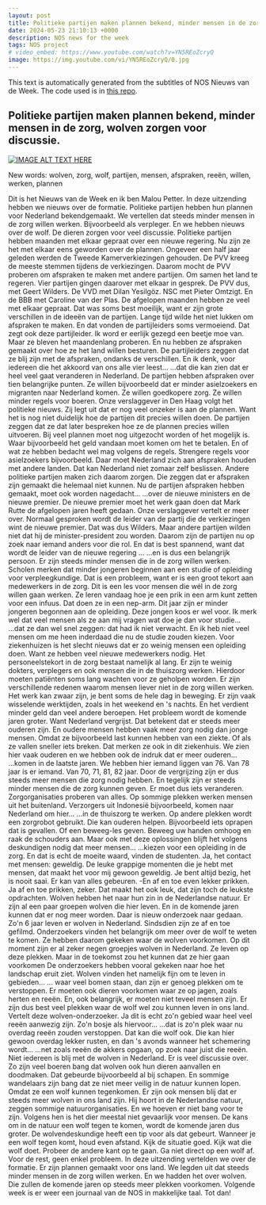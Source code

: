 ```yaml
---
layout: post
title: Politieke partijen maken plannen bekend, minder mensen in de zorg, wolven zorgen voor discussie.
date: 2024-05-23 21:10:13 +0000
description: NOS news for the week
tags: NOS project
# video_embed: https://www.youtube.com/watch?v=YN5REoZcryQ
image: https://img.youtube.com/vi/YN5REoZcryQ/0.jpg
---
```


This text is automatically generated from the subtitles of NOS Nieuws van de Week. The code used is in [this repo](https://github.com/AhmedOmarEissa/LanguagesTube).

## Politieke partijen maken plannen bekend, minder mensen in de zorg, wolven zorgen voor discussie.

[![IMAGE ALT TEXT HERE](https://img.youtube.com/vi/YN5REoZcryQ/0.jpg)](https://www.youtube.com/watch?v=YN5REoZcryQ)


New words: wolven, zorg, wolf, partijen, mensen, afspraken, reeën, willen, werken, plannen

Dit is het Nieuws van de Week en ik ben Malou Petter. In deze uitzending hebben we nieuws over de formatie. Politieke partijen hebben hun plannen voor Nederland bekendgemaakt. We vertellen dat steeds minder mensen in de zorg willen werken. Bijvoorbeeld als verpleger. En we hebben nieuws over de wolf. De dieren zorgen voor veel discussie. Politieke partijen hebben maanden met elkaar gepraat over een nieuwe regering. Nu zijn ze het met elkaar eens geworden over de plannen. Ongeveer een half jaar geleden werden de Tweede Kamerverkiezingen gehouden. De PVV kreeg de meeste stemmen tijdens de verkiezingen. Daarom mocht de PVV proberen om afspraken te maken met andere partijen. Om samen het land te regeren. Vier partijen gingen daarover met elkaar in gesprek. De PVV dus, met Geert Wilders. De VVD met Dilan Yesilgöz. NSC met Pieter Omtzigt. En de BBB met Caroline van der Plas. De afgelopen maanden hebben ze veel met elkaar gepraat. Dat was soms best moeilijk, want er zijn grote verschillen in de ideeën van de partijen. Lange tijd wilde het niet lukken om afspraken te maken. En dat vonden de partijleiders soms vermoeiend. Dat zegt ook deze partijleider. Ik word er eerlijk gezegd een beetje moe van. Maar ze bleven het maandenlang proberen. En nu hebben ze afspraken gemaakt over hoe ze het land willen besturen. De partijleiders zeggen dat ze blij zijn met de afspraken, ondanks de verschillen. En ik denk, voor iedereen die het akkoord van ons alle vier leest... ...dat die kan zien dat er heel veel gaat veranderen in Nederland. De partijen hebben afspraken over tien belangrijke punten. Ze willen bijvoorbeeld dat er minder asielzoekers en migranten naar Nederland komen. Ze willen goedkopere zorg. Ze willen minder regels voor boeren. Onze verslaggever in Den Haag volgt het politieke nieuws. Zij legt uit dat er nog veel onzeker is aan de plannen. Want het is nog niet duidelijk hoe de partijen dit precies willen doen. De partijen zeggen dat ze dat later bespreken hoe ze de plannen precies willen uitvoeren. Bij veel plannen moet nog uitgezocht worden of het mogelijk is. Waar bijvoorbeeld het geld vandaan moet komen om het te betalen. En of wat ze hebben bedacht wel mag volgens de regels. Strengere regels voor asielzoekers bijvoorbeeld. Daar moet Nederland zich aan afspraken houden met andere landen. Dat kan Nederland niet zomaar zelf beslissen. Andere politieke partijen maken zich daarom zorgen. Die zeggen dat er afspraken zijn gemaakt die helemaal niet kunnen. Nu de partijen afspraken hebben gemaakt, moet ook worden nagedacht... ...over de nieuwe ministers en de nieuwe premier. De nieuwe premier moet het werk gaan doen dat Mark Rutte de afgelopen jaren heeft gedaan. Onze verslaggever vertelt er meer over. Normaal gesproken wordt de leider van de partij die de verkiezingen wint de nieuwe premier. Dat was dus Wilders. Maar andere partijen wilden niet dat hij de minister-president zou worden. Daarom zijn de partijen nu op zoek naar iemand anders voor die rol. En dat is best spannend, want dat wordt de leider van de nieuwe regering ... ...en is dus een belangrijk persoon. Er zijn steeds minder mensen die in de zorg willen werken. Scholen merken dat minder jongeren beginnen aan een studie of opleiding voor verpleegkundige. Dat is een probleem, want er is een groot tekort aan medewerkers in de zorg. Dit is een les voor mensen die wél in de zorg willen gaan werken. Ze leren vandaag hoe je een prik in een arm kunt zetten voor een infuus. Dat doen ze in een nep-arm. Dit jaar zijn er minder jongeren begonnen aan de opleiding. Deze jongen koos er wel voor. Ik merk wel dat veel mensen als ze aan mij vragen wat doe je dan voor studie... ...dat ze dan wel snel zeggen: dat had ik niet verwacht. En ik heb niet veel mensen om me heen inderdaad die nu de studie zouden kiezen. Voor ziekenhuizen is het slecht nieuws dat er zo weinig mensen een opleiding doen. Want ze hebben veel nieuwe medewerkers nodig. Het personeelstekort in de zorg bestaat namelijk al lang. Er zijn te weinig dokters, verplegers en ook mensen die in de thuiszorg werken. Hierdoor moeten patiënten soms lang wachten voor ze geholpen worden. Er zijn verschillende redenen waarom mensen liever niet in de zorg willen werken. Het werk kan zwaar zijn, je bent soms de hele dag in beweging. Er zijn vaak wisselende werktijden, zoals in het weekend en 's nachts. En het verdient minder geld dan veel andere beroepen. Het probleem wordt de komende jaren groter. Want Nederland vergrijst. Dat betekent dat er steeds meer ouderen zijn. En oudere mensen hebben vaak meer zorg nodig dan jonge mensen. Omdat ze bijvoorbeeld last kunnen hebben van een ziekte. Of als ze vallen sneller iets breken. Dat merken ze ook in dit ziekenhuis. We zien hier vaak ouderen en we hebben ook de indruk dat er meer ouderen... ...komen in de laatste jaren. We hebben hier iemand liggen van 76. Van 78 jaar is er iemand. Van 70, 71, 81, 82 jaar. Door de vergrijzing zijn er dus steeds meer mensen die zorg nodig hebben. En tegelijk zijn er steeds minder mensen die de zorg kunnen geven. Er moet dus iets veranderen. Zorgorganisaties proberen van alles. Op sommige plekken werken mensen uit het buitenland. Verzorgers uit Indonesië bijvoorbeeld, komen naar Nederland om hier... ...in de thuiszorg te werken. Op andere plekken wordt een zorgrobot gebruikt. Die kan ouderen helpen. Bijvoorbeeld iets oprapen dat is gevallen. Of een beweeg-les geven. Beweeg uw handen omhoog en raak de schouders aan. Maar ook met deze oplossingen blijft het volgens deskundigen nodig dat meer mensen... ...kiezen voor een opleiding in de zorg. En dat is echt de moeite waard, vinden de studenten. Ja, het contact met mensen: geweldig. De leuke grappige momenten die je hebt met mensen, dat maakt het voor mij gewoon geweldig. Je bent altijd bezig, het is nooit saai. Er kan van alles gebeuren. -En af en toe even lekker prikken. Ja af en toe prikken, zeker. Dat maakt het ook leuk, dat zijn toch de leukste opdrachten. Wolven hebben het naar hun zin in de Nederlandse natuur. Er zijn al een paar groepen wolven die hier leven. En in de komende jaren kunnen dat er nog meer worden. Daar is nieuw onderzoek naar gedaan. Zo'n 6 jaar leven er wolven in Nederland. Sindsdien zijn ze af en toe gefilmd. Onderzoekers vinden het belangrijk om meer over de wolf te weten te komen. Ze hebben daarom gekeken waar de wolven voorkomen. Op dit moment zijn er al zeker negen groepjes wolven in Nederland. Ze leven op deze plekken. Maar in de toekomst zou het kunnen dat ze hier gaan voorkomen De onderzoekers hebben vooral gekeken naar hoe het landschap eruit ziet. Wolven vinden het namelijk fijn om te leven in gebieden... ... waar veel bomen staan, dan zijn er genoeg plekken om te verstoppen. Er moeten ook dieren voorkomen waar ze op jagen, zoals herten en reeën. En, ook belangrijk, er moeten niet teveel mensen zijn. Er zijn dus best veel plekken waar de wolf wel zou kunnen leven in ons land. Vertelt deze wolven-onderzoeker. Ja dit is echt zo'n gebied waar heel veel reeën aanwezig zijn. Zo'n bosje als hiervoor... ...dat is zo'n plek waar nu overdag reeën zouden verstoppen. Dat kan die wolf ook. Die kan hier gewoon overdag lekker rusten, en dan 's avonds wanneer het schemering wordt... ...net zoals reeën de akkers opgaan, op zoek naar juist die reeën. Niet iedereen is blij met de wolven in Nederland. Er is veel discussie over. Zo zijn veel boeren bang dat wolven ook hun dieren aanvallen en doodmaken. Dat gebeurde bijvoorbeeld al bij schapen. En sommige wandelaars zijn bang dat ze niet meer veilig in de natuur kunnen lopen. Omdat ze een wolf kunnen tegenkomen. Er zijn ook mensen blij dat er steeds meer wolven in ons land zijn. Hij hoort in de Nederlandse natuur, zeggen sommige natuurorganisaties. En we hoeven er niet bang voor te zijn. Volgens hen is het dier meestal niet gevaarlijk voor mensen. De kans om in de natuur een wolf tegen te komen, wordt de komende jaren dus groter. De wolvendeskundige heeft een tip voor als dat gebeurt. Wanneer je een wolf tegen komt, houd even afstand. Kijk de situatie goed. Kijk wat die wolf doet. Probeer de andere kant op te gaan. Ga niet direct op een wolf af. Voor de rest, geen enkel probleem. In deze uitzending vertelden we over de formatie. Er zijn plannen gemaakt voor ons land. We legden uit dat steeds minder mensen in de zorg willen werken. En we hadden het over wolven. Die zullen de komende jaren op steeds meer plekken voorkomen. Volgende week is er weer een journaal van de NOS in makkelijke taal. Tot dan! 